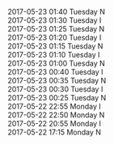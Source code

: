 2017-05-23 01:40 Tuesday  N  
2017-05-23 01:30 Tuesday  I  
2017-05-23 01:25 Tuesday  N  
2017-05-23 01:20 Tuesday  I  
2017-05-23 01:15 Tuesday  N  
2017-05-23 01:10 Tuesday  I  
2017-05-23 01:00 Tuesday  N  
2017-05-23 00:40 Tuesday  I  
2017-05-23 00:35 Tuesday  N  
2017-05-23 00:30 Tuesday  I  
2017-05-23 00:25 Tuesday  N  
2017-05-22 22:55 Monday  I  
2017-05-22 22:50 Monday  N  
2017-05-22 20:55 Monday  I  
2017-05-22 17:15 Monday  N  
